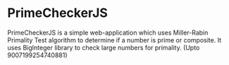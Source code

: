 # PrimeCheckerJS
PrimeCheckerJS is a simple web-application which uses Miller-Rabin Primality Test algorithm to determine if a number is prime or composite. It uses BigInteger library to check large numbers for primality. (Upto 9007199254740881)
